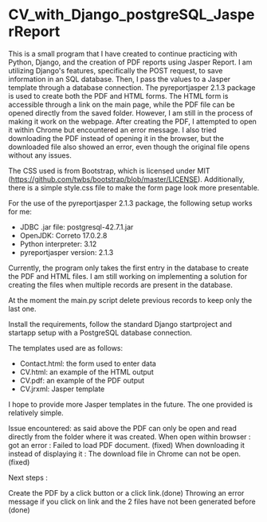 # CV_with_Django_postgreSQL_JasperReport

This is a small program that I have created to continue practicing with Python, Django, and the creation of PDF reports using Jasper Report. I am utilizing Django's features, specifically the POST request, to save information in an SQL database. Then, I pass the values to a Jasper template through a database connection. The pyreportjasper 2.1.3 package is used to create both the PDF and HTML forms. The HTML form is accessible through a link on the main page, while the PDF file can be opened directly from the saved folder. However, I am still in the process of making it work on the webpage. After creating the PDF, I attempted to open it within Chrome but encountered an error message. I also tried downloading the PDF instead of opening it in the browser, but the downloaded file also showed an error, even though the original file opens without any issues. 

The CSS used is from Bootstrap, which is licensed under MIT (https://github.com/twbs/bootstrap/blob/master/LICENSE). 
Additionally, there is a simple style.css file to make the form page look more presentable.

For the use of the pyreportjasper 2.1.3 package, the following setup works for me:
- JDBC .jar file: postgresql-42.7.1.jar
- OpenJDK: Correto 17.0.2.8
- Python interpreter: 3.12
- pyreportjasper version: 2.1.3

Currently, the program only takes the first entry in the database to create the PDF and HTML files. I am still working on implementing a solution for creating the files when multiple records are present in the database.

At the moment the main.py script delete previous records to keep only the last one.

Install the requirements, follow the standard Django startproject and startapp setup with a PostgreSQL database connection. 


The templates used are as follows:
- Contact.html: the form used to enter data
- CV.html: an example of the HTML output
- CV.pdf: an example of the PDF output
- CV.jrxml: Jasper template

I hope to provide more Jasper templates in the future. The one provided is relatively simple.

Issue encountered: as said above the PDF can only be open and read directly from the folder where it was created.
When open within browser : got an error : Failed to load PDF document. (fixed)
When downloading it instead of displaying it : The download file in Chrome can not be open. (fixed)

Next steps :  

Create the PDF by a click button or a click link.(done)
Throwing an error message if you click on link and the 2 files have not been generated before (done) 




